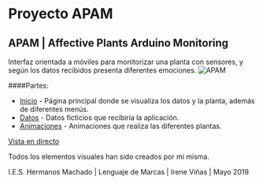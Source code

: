 # Proyecto APAM
## APAM | Affective Plants Arduino Monitoring

Interfaz orientada a móviles para monitorizar una planta con sensores, y según los datos recibidos presenta diferentes emociones.
![APAM](img/apam.gif)


####Partes:
* [Inicio](index.html) - Página principal donde se visualiza los datos y la planta, además de diferentes menús.
* [Datos](xml/datos.xml) - Datos ficticios que recibiría la aplicación.
* [Animaciones](css/plantas.css) - Animaciones que realiza las diferentes plantas.

[Vista en directo](http://apam-ivios.netlify.com)

Todos los elementos visuales han sido creados por mi misma.

I.E.S. Hermanos Machado | Lenguaje de Marcas | Irene Viñas | Mayo 2019
